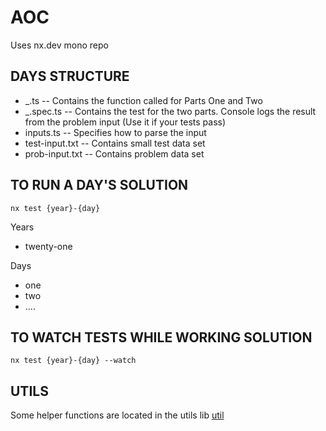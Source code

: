 # AOC

Uses nx.dev mono repo

## DAYS STRUCTURE

- \_.ts -- Contains the function called for Parts One and Two
- \_.spec.ts -- Contains the test for the two parts. Console logs the result from the problem input (Use it if your tests pass)
- inputs.ts -- Specifies how to parse the input
- test-input.txt -- Contains small test data set
- prob-input.txt -- Contains problem data set

## TO RUN A DAY'S SOLUTION

`nx test {year}-{day}`

Years

- twenty-one

Days

- one
- two
- ....

## TO WATCH TESTS WHILE WORKING SOLUTION

`nx test {year}-{day} --watch`

## UTILS

Some helper functions are located in the utils lib
[util](./libs/util/README.md)
